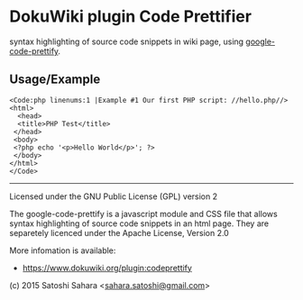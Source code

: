 DokuWiki plugin Code Prettifier
===============================

syntax highlighting of source code snippets in wiki page, using [google-code-prettify](https://code.google.com/p/google-code-prettify/).


Usage/Example
-------------

```
<Code:php linenums:1 |Example #1 Our first PHP script: //hello.php//>
<html>
  <head>
  <title>PHP Test</title>
 </head>
 <body>
 <?php echo '<p>Hello World</p>'; ?> 
 </body>
</html>
</Code>
```


----
Licensed under the GNU Public License (GPL) version 2

The google-code-prettify is a javascript module and CSS file that allows syntax highlighting of source code snippets in an html page. They are separetely licenced under the Apache License, Version 2.0

More infomation is available:
  * https://www.dokuwiki.org/plugin:codeprettify

(c) 2015 Satoshi Sahara \<sahara.satoshi@gmail.com>
